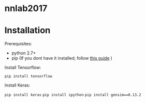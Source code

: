 # nnlab2017

# Installation

Prerequisites:

- python 2.7+
- pip (If you dont have it installed; follow [this  guide](https://pip.pypa.io/en/stable/installing/) )

Install Tensorflow:

`pip install tensorflow`

Install Keras:

`pip install keras`
`pip install ipython`
`pip install gensim==0.13.2`

